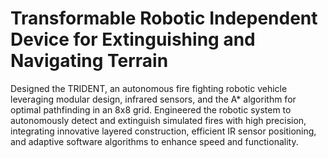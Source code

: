 # Transformable Robotic Independent Device for Extinguishing and Navigating Terrain
Designed the TRIDENT, an autonomous fire fighting robotic vehicle leveraging modular design, infrared sensors, and the A* algorithm for optimal pathfinding in an 8x8 grid.
Engineered the robotic system to autonomously detect and extinguish simulated fires with high precision, integrating innovative layered construction, efficient IR sensor positioning, and adaptive software algorithms to enhance speed and functionality. 
